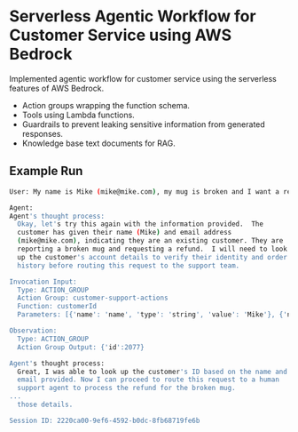 # Serverless Agentic Workflow for Customer Service using AWS Bedrock
Implemented agentic workflow for customer service using the serverless features of AWS Bedrock. 
- Action groups wrapping the function schema.
- Tools using Lambda functions.
- Guardrails to prevent leaking sensitive information from generated responses. 
- Knowledge base text documents for RAG.  

## Example Run
```bash
User: My name is Mike (mike@mike.com), my mug is broken and I want a refund.

Agent: 
Agent's thought process:
  Okay, let's try this again with the information provided.  The
  customer has given their name (Mike) and email address
  (mike@mike.com), indicating they are an existing customer. They are
  reporting a broken mug and requesting a refund.  I will need to look
  up the customer's account details to verify their identity and order
  history before routing this request to the support team.

Invocation Input:
  Type: ACTION_GROUP
  Action Group: customer-support-actions
  Function: customerId
  Parameters: [{'name': 'name', 'type': 'string', 'value': 'Mike'}, {'name': 'email', 'type': 'string', 'value': 'mike@mike.com'}]

Observation:
  Type: ACTION_GROUP
  Action Group Output: {'id':2077}

Agent's thought process:
  Great, I was able to look up the customer's ID based on the name and
  email provided. Now I can proceed to route this request to a human
  support agent to process the refund for the broken mug.
...
  those details.

Session ID: 2220ca00-9ef6-4592-b0dc-8fb68719fe6b
```
